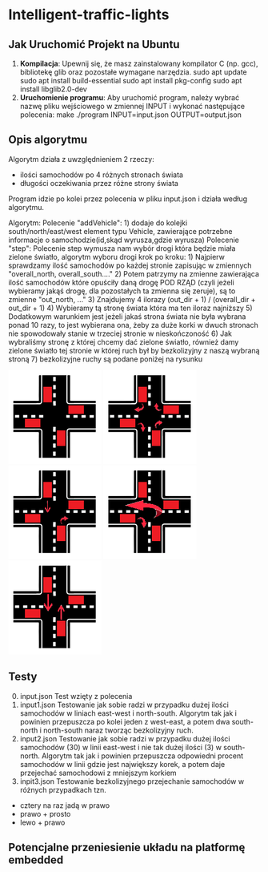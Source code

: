 # Intelligent-traffic-lights

## Jak Uruchomić Projekt na Ubuntu
1. **Kompilacja**: Upewnij się, że masz zainstalowany kompilator C (np. gcc), bibliotekę glib oraz pozostałe wymagane narzędzia.
   sudo apt update
   sudo apt install build-essential
   sudo apt install pkg-config
   sudo apt install libglib2.0-dev
2. **Uruchomienie programu**: Aby uruchomić program, należy wybrać nazwę pliku wejściowego w zmiennej INPUT i wykonać następujące polecenia:
   make
   ./program INPUT=input.json OUTPUT=output.json
   
## Opis algorytmu

Algorytm działa z uwzględnieniem 2 rzeczy:
- ilości samochodów po 4 różnych stronach świata
- długości oczekiwania przez różne strony świata

Program idzie po kolei przez polecenia w pliku input.json i działa według algorytmu.

Algorytm:
   Polecenie "addVehicle":
      1) dodaje do kolejki south/north/east/west element typu Vehicle, zawierające potrzebne informacje o samochodzie(id,skąd wyrusza,gdzie wyrusza)
   Polecenie "step":
   Polecenie step wymusza nam wybór drogi która będzie miała zielone światło, algorytm wyboru drogi krok po kroku:
      1) Najpierw sprawdzamy ilość samochodów po każdej stronie zapisując w zmiennych "overall_north, overall_south...."
      2) Potem patrzymy na zmienne zawierająca ilość samochodów które opuściły daną drogę POD RZĄD (czyli jeżeli wybieramy jakąś drogę, dla pozostałych ta zmienna się zeruje), są to zmienne "out_north, ..."
      3) Znajdujemy 4 ilorazy (out_dir + 1) / (overall_dir + out_dir + 1)
      4) Wybieramy tą stronę świata która ma ten iloraz najniższy
      5) Dodatkowym warunkiem jest jeżeli jakaś strona świata nie była wybrana ponad 10 razy, to jest wybierana ona, żeby za duże korki w dwuch stronach nie spowodowały stanie w trzeciej stronie w nieskończoność
      6) Jak wybraliśmy stronę z której chcemy dać zielone światło, również damy zielone światło tej stronie w której ruch był by bezkolizyjny z naszą wybraną stroną
      7) bezkolizyjne ruchy są podane poniżej na rysunku

![Skrzyżowanie](img/still.png)
![Wszystkie strony mogą skręcić w prawo](img/rightAll.png)
![Jedna strona skręca w prawo podczas gdy przeciwna jedzie do przodu](img/rightStraight.png)
![Jedna strona skręca w lewo, gdy ta lewa skręca na prawo](img/left.png)
![Przeciwne strony mogą jechać bezkolizyjnie](img/straight.png)

## Testy
0) input.json
Test wzięty z polecenia
2) input1.json
Testowanie jak sobie radzi w przypadku dużej ilości samochodów w liniach east-west i north-south.
Algorytm tak jak i powinien przepuszcza po kolei jeden z west-east, a potem dwa south-north i north-south naraz tworząc bezkolizyjny ruch.
3) input2.json
Testowanie jak sobie radzi w przypadku dużej ilości samochodów (30) w linii east-west i nie tak dużej ilości (3) w south-north.
Algorytm tak jak i powinien przepuszcza odpowiedni procent samochodów w linii gdzie jest największy korek, a potem daje przejechać samochodowi z mniejszym korkiem
4) inpit3.json
Testowanie bezkolizyjnego przejechanie samochodów w różnych przypadkach tzn.
- cztery na raz jadą w prawo
- prawo + prosto
- lewo + prawo

## Potencjalne przeniesienie układu na platformę embedded
